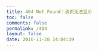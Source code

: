 ```yaml
---
title: 404 Not Found：该页无法显示
toc: false
comments: false
permalink: /404
layout: false
date: 2016-11-28 14:04:19
---
```

<script type="text/javascript" src="http://www.qq.com/404/search_children.js" charset="utf-8"></script>
